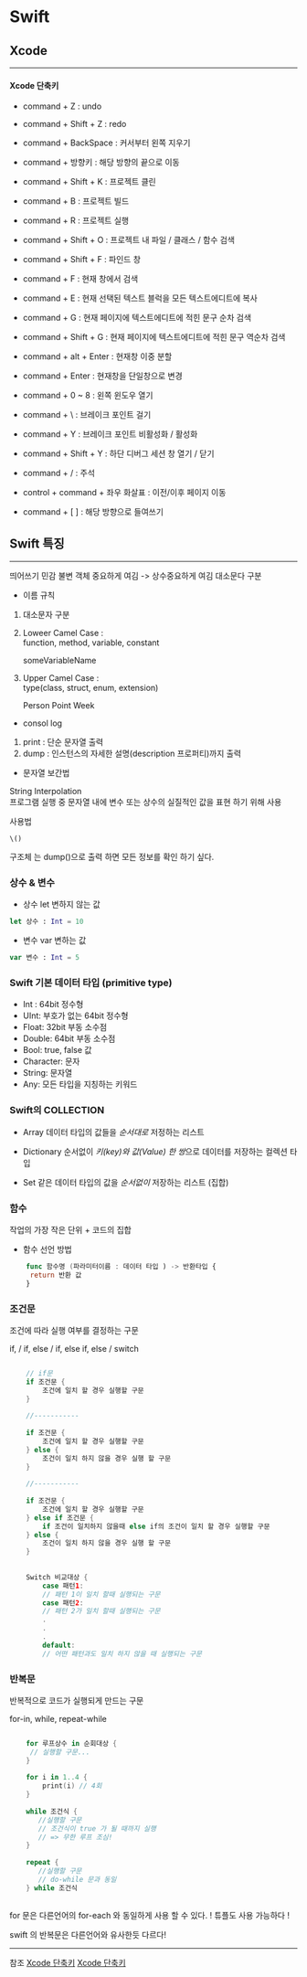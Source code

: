 # Swift 
## **Xcode**
----

#### Xcode 단축키

- command + Z : undo

- command + Shift + Z : redo

- command + BackSpace : 커서부터 왼쪽 지우기

- command + 방향키 : 해당 방향의 끝으로 이동

- command + Shift + K : 프로젝트 클린

- command + B : 프로젝트 빌드

- command + R : 프로젝트 실행

- command + Shift + O : 프로젝트 내 파일 / 클래스 / 함수 검색

- command + Shift + F : 파인드 창

- command + F : 현재 창에서 검색

- command + E : 현재 선택된 텍스트 블럭을 모든 텍스트에디트에 복사 

- command + G : 현재 페이지에 텍스트에디트에 적힌 문구 순차 검색 

- command + Shift + G : 현재 페이지에 텍스트에디트에 적힌 문구 역순차 검색

- command + alt + Enter : 현재창 이중 분할

- command + Enter : 현재창을 단일창으로 변경

- command + 0 ~ 8 : 왼쪽 윈도우 열기 

- command + \ : 브레이크 포인트 걸기

- command + Y : 브레이크 포인트 비활성화 / 활성화

- command + Shift + Y : 하단 디버그 세션 창 열기 / 닫기

- command + / : 주석 

- control + command + 좌우 화살표 : 이전/이후 페이지 이동

- command + [ ] : 해당 방향으로 들여쓰기

## **Swift 특징**
----

띄어쓰기 민감 
불변 객체 중요하게 여김 -> 상수중요하게 여김 
대소문다 구분 

- 이름 규칙 

1. 대소문자 구분 

2. Loweer Camel Case :  
function, method, variable, constant

    someVariableName

3. Upper Camel Case :  
type(class, struct, enum, extension)

    Person 
    Point
    Week

- consol log  

1. print : 단순 문자열 출력
2. dump : 인스턴스의 자세한 설명(description 프로퍼티)까지 출력

- 문자열 보간법

 String Interpolation   
 프로그램 실행 중 문자열 내에 변수 또는 상수의 실질적인 값을 표현 하기 위해 사용   

 사용법 

    \()

구조체 는 dump()으로 출력 하면 모든 정보를 확인 하기 싶다. 

### 상수 & 변수

- 상수 let
    변하지 않는 값 
```swift
let 상수 : Int = 10
```
- 변수 var
    변하는 값 
```swift
var 변수 : Int = 5
```

### Swift 기본 데이터 타입 (primitive type)

- Int : 64bit 정수형
- UInt: 부호가 없는 64bit 정수형 
- Float: 32bit 부동 소수점 
- Double: 64bit 부동 소수점 
- Bool: true, false 값 
- Character: 문자
- String: 문자열
- Any: 모든 타입을 지칭하는 키워드


### Swift의 COLLECTION
- Array
    데이터 타입의 값들을 *순서대로* 저정하는 리스트

- Dictionary
    순서없이 *키(key)와 값(Value) 한 쌍*으로 데이터를 저장하는 컬렉션 타입

- Set
    같은 데이터 타입의 값을 *순서없이* 저장하는 리스트 (집합)


### 함수
작업의 가장 작은 단위 + 코드의 집합

- 함수 선언 방법 

```swift
    func 함수명 (파라미터이름 : 데이터 타입 ) -> 반환타입 {
     return 반환 값
    }
```


### 조건문
조건에 따라 실행 여부를 결정하는 구문

if, / if, else / if, else if, else / switch

```swift

    // if문
    if 조건문 {
        조건에 일치 할 경우 실행할 구문
    }
    
    //-----------
    
    if 조건문 {
        조건에 일치 할 경우 실행할 구문
    } else {
        조건이 일치 하지 않을 경우 실행 할 구문 
    }
    
    //-----------
    
    if 조건문 {
        조건에 일치 할 경우 실행할 구문
    } else if 조건문 {
        if 조건이 일치하지 않을때 else if의 조건이 일치 할 경우 실행할 구문
    } else {
        조건이 일치 하지 않을 경우 실행 할 구문 
    }
    
    
    Switch 비교대상 {
        case 패턴1:
        // 패턴 1이 일치 할때 실행되는 구문
        case 패턴2:
        // 패턴 2가 일치 할때 실행되는 구문
        .
        .
        .
        default:
        // 어떤 패턴과도 일치 하지 않을 때 실행되는 구문
```




### 반복문
반복적으로 코드가 실행되게 만드는 구문

for-in, while, repeat-while 


```swift

    for 루프상수 in 순회대상 {
     // 실행할 구문...
    }
    
    for i in 1..4 {
        print(i) // 4회 
    }
    
    while 조건식 {
       //실행할 구문
       // 조건식이 true 가 될 때까지 실행 
       // => 무한 루프 조심!
    }
    
    repeat {
       //실행할 구문
       // do-while 문과 동일
    } while 조건식
    
```

for 문은 다른언어의 for-each 와 동일하게 사용 할 수 있다. 
! 튜플도 사용 가능하다 !

swift 의 반복문은 다른언어와 유사한듯 다르다!










-------------

참조
[Xcode 단축키](https://velog.io/@hayeon/Xcode-단축키)
[Xcode 단축키](https://www.rightpoint.com/rplabs/xcode-tips)
